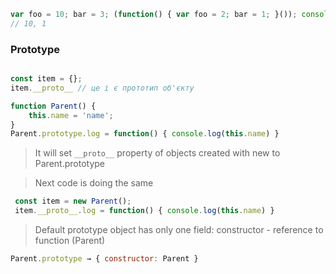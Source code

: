 ```js
var foo = 10; bar = 3; (function() { var foo = 2; bar = 1; }()); console.info(foo, bar);
// 10, 1
```

### Prototype

```js

const item = {};
item.__proto__ // це і є прототип об'єкту

```
```js
function Parent() {
    this.name = 'name';
}
Parent.prototype.log = function() { console.log(this.name) }
```
> It will set `__proto__` property of objects created with new to Parent.prototype

> Next code is doing the same
```js
 const item = new Parent();
 item.__proto__.log = function() { console.log(this.name) }
```
> Default prototype object has only one field: constructor - reference to function (Parent)
```js
Parent.prototype → { constructor: Parent }
```
